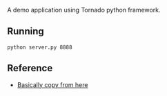 A demo application using Tornado python framework.


Running
--------
    
    python server.py 8888

Reference
----------
 * [Basically copy from here](http://www.the5fire.com/tornado-mvc-helloworld-2.html)
